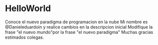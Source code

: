 # HelloWorld
Conoce el nuevo paradigma de programacion en la nube
Mi nombre es @Danieleduardoin y realice cambios en la descripcion inicial 
Modifique la frase "el nuevo mundo"por la frase "el nuevo paradigma"
Muchas gracias estimados colegas.
